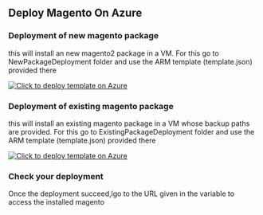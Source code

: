 ## Deploy Magento On Azure

### Deployment of new magento package
this will install an new magento2 package in a VM. For this go to NewPackageDeployment folder and use the ARM template (template.json) provided there

[![Click to deploy template on Azure](http://azuredeploy.net/deploybutton.png "Click to deploy template on Azure")](https://portal.azure.com/#create/Microsoft.Template/uri/https%3A%2F%2Fraw.githubusercontent.com%2Fazmigproject%2FMagentoOnAzure%2Fmaster%2FNewPackageDeployment%2Ftemplate.json)  


### Deployment of existing magento package
this will install an existing magento package in a VM whose backup paths are provided. For this go to ExistingPackageDeployment folder and use the ARM template (template.json) provided there

[![Click to deploy template on Azure](http://azuredeploy.net/deploybutton.png "Click to deploy template on Azure")](https://portal.azure.com/#create/Microsoft.Template/uri/https%3A%2F%2Fraw.githubusercontent.com%2Fazmigproject%2FMagentoOnAzure%2Fmaster%2FExistingPackageDeployment%2Ftemplate.json)  



### Check your deployment
Once the deployment succeed,lgo to the URL  given in the variable to access the installed magento
